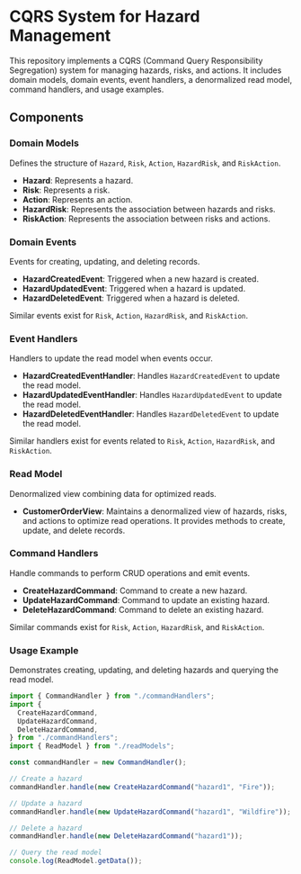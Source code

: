 # CQRS System for Hazard Management

This repository implements a CQRS (Command Query Responsibility Segregation) system for managing hazards, risks, and actions. It includes domain models, domain events, event handlers, a denormalized read model, command handlers, and usage examples.

## Components

### Domain Models

Defines the structure of `Hazard`, `Risk`, `Action`, `HazardRisk`, and `RiskAction`.

- **Hazard**: Represents a hazard.
- **Risk**: Represents a risk.
- **Action**: Represents an action.
- **HazardRisk**: Represents the association between hazards and risks.
- **RiskAction**: Represents the association between risks and actions.

### Domain Events

Events for creating, updating, and deleting records.

- **HazardCreatedEvent**: Triggered when a new hazard is created.
- **HazardUpdatedEvent**: Triggered when a hazard is updated.
- **HazardDeletedEvent**: Triggered when a hazard is deleted.

Similar events exist for `Risk`, `Action`, `HazardRisk`, and `RiskAction`.

### Event Handlers

Handlers to update the read model when events occur.

- **HazardCreatedEventHandler**: Handles `HazardCreatedEvent` to update the read model.
- **HazardUpdatedEventHandler**: Handles `HazardUpdatedEvent` to update the read model.
- **HazardDeletedEventHandler**: Handles `HazardDeletedEvent` to update the read model.

Similar handlers exist for events related to `Risk`, `Action`, `HazardRisk`, and `RiskAction`.

### Read Model

Denormalized view combining data for optimized reads.

- **CustomerOrderView**: Maintains a denormalized view of hazards, risks, and actions to optimize read operations. It provides methods to create, update, and delete records.

### Command Handlers

Handle commands to perform CRUD operations and emit events.

- **CreateHazardCommand**: Command to create a new hazard.
- **UpdateHazardCommand**: Command to update an existing hazard.
- **DeleteHazardCommand**: Command to delete an existing hazard.

Similar commands exist for `Risk`, `Action`, `HazardRisk`, and `RiskAction`.

### Usage Example

Demonstrates creating, updating, and deleting hazards and querying the read model.

```typescript
import { CommandHandler } from "./commandHandlers";
import {
  CreateHazardCommand,
  UpdateHazardCommand,
  DeleteHazardCommand,
} from "./commandHandlers";
import { ReadModel } from "./readModels";

const commandHandler = new CommandHandler();

// Create a hazard
commandHandler.handle(new CreateHazardCommand("hazard1", "Fire"));

// Update a hazard
commandHandler.handle(new UpdateHazardCommand("hazard1", "Wildfire"));

// Delete a hazard
commandHandler.handle(new DeleteHazardCommand("hazard1"));

// Query the read model
console.log(ReadModel.getData());
```
